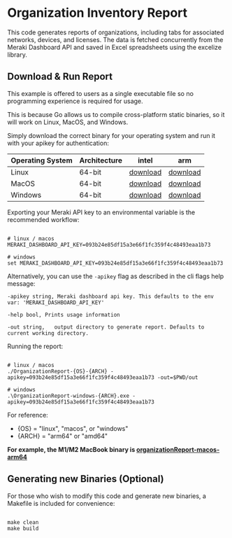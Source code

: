 # Organization Inventory Report

This code generates reports of organizations, including tabs for associated networks, devices, and licenses. 
The data is fetched concurrently from the Meraki Dashboard API and saved in Excel spreadsheets using the excelize library.


## Download & Run Report

This example is offered to users as a single executable file so no programming experience is required for usage.

This is because Go allows us to compile cross-platform static binaries, so it will work on Linux, MacOS, and Windows. 

Simply download the correct binary for your operating system and run it with your apikey for authentication:

| Operating System | Architecture | intel                                                  | arm                                                    |
|------------------|--------------|--------------------------------------------------------|--------------------------------------------------------|
| Linux            | 64-bit       | [download](build/organizationReport-linux-amd64)       | [download](build/organizationReport-linux-arm64)       |
| MacOS            | 64-bit       | [download](build/organizationReport-macos-amd64)       | [download](build/organizationReport-macos-arm64)       |
| Windows          | 64-bit       | [download](build/organizationReport-windows-amd64.exe) | [download](build/organizationReport-windows-arm64.exe) |



Exporting your Meraki API key to an environmental variable is the recommended workflow:  

```shell

# linux / macos
MERAKI_DASHBOARD_API_KEY=093b24e85df15a3e66f1fc359f4c48493eaa1b73

# windows
set MERAKI_DASHBOARD_API_KEY=093b24e85df15a3e66f1fc359f4c48493eaa1b73

```



Alternatively, you can use the `-apikey` flag as described in the cli flags help message:

```text
-apikey string, Meraki dashboard api key. This defaults to the env var: 'MERAKI_DASHBOARD_API_KEY'

-help bool, Prints usage information

-out string,   output directory to generate report. Defaults to current working directory.

```




Running the report:

```shell

# linux / macos
./OrganizationReport-{OS}-{ARCH} -apikey=093b24e85df15a3e66f1fc359f4c48493eaa1b73 -out=$PWD/out

# windows
.\OrganizationReport-windows-{ARCH}.exe -apikey=093b24e85df15a3e66f1fc359f4c48493eaa1b73

```
For reference: 

* {OS} = "linux", "macos", or "windows" 
* {ARCH} = "arm64" or "amd64"

**For example, the M1/M2 MacBook binary is [organizationReport-macos-arm64](build/organizationReport-macos-arm64)**




## Generating new Binaries (Optional)

For those who wish to modify this code and generate new binaries, a Makefile is included for convenience: 

```shell

make clean
make build

```